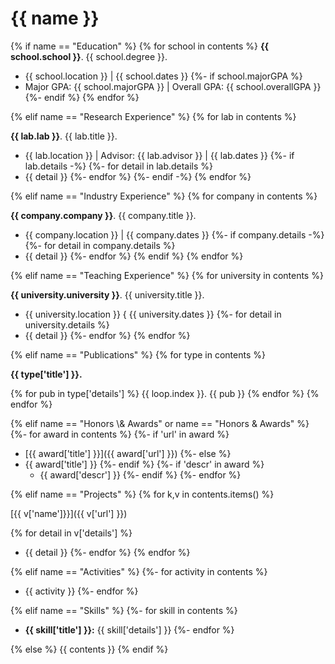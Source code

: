 # {{ name }}

{% if name == "Education" %}
{% for school in contents %}
__{{ school.school }}__.  {{ school.degree }}.

+ {{ school.location }} &#124; {{ school.dates }}
{%- if school.majorGPA %}
+ Major GPA: {{ school.majorGPA }} &#124; Overall GPA: {{ school.overallGPA }}
{%- endif %}
{% endfor %}

{% elif name == "Research Experience" %}
{% for lab in contents %}

__{{ lab.lab }}__.  {{ lab.title }}.

+ {{ lab.location }} &#124; Advisor: {{ lab.advisor }} &#124; {{ lab.dates }}
{%- if lab.details -%}
{%- for detail in lab.details %}
+ {{ detail }}
{%- endfor %}
{%- endif -%}
{% endfor %}

{% elif name == "Industry Experience" %}
{% for company in contents %}

__{{ company.company }}__.  {{ company.title }}.

+ {{ company.location }} &#124; {{ company.dates }}
{%- if company.details -%}
{%- for detail in company.details %}
+ {{ detail }}
{%- endfor %}
{% endif %}
{% endfor %}

{% elif name == "Teaching Experience" %}
{% for university in contents %}

__{{ university.university }}__.  {{ university.title }}.

+ {{ university.location }} &#123; {{ university.dates }}
{%- for detail in university.details %}
+ {{ detail }}
{%- endfor %}
{% endfor %}

{% elif name == "Publications" %}
{% for type in contents %}

__{{ type['title'] }}.__

{% for pub in type['details'] %}
{{ loop.index }}. {{ pub }}
{% endfor %}
{% endfor %}

{% elif name == "Honors \\& Awards" or name == "Honors & Awards" %}
{%- for award in contents %}
  {%- if 'url' in award %}
+ [{{ award['title'] }}]({{ award['url'] }})
  {%- else %}
+ {{ award['title'] }}
  {%- endif %}
{%- if 'descr' in award %}
  + {{ award['descr'] }}
{%- endif %}
{%- endfor %}

{% elif name == "Projects" %}
{% for k,v in contents.items() %}

[{{ v['name']}}]({{ v['url'] }})

{% for detail in v['details'] %}
+ {{ detail }}
{%- endfor %}
{% endfor %}

{% elif name == "Activities" %}
{%- for activity in contents %}
+ {{ activity }}
{%- endfor %}

{% elif name == "Skills" %}
{%- for skill in contents %}
+ __{{ skill['title'] }}:__ {{ skill['details'] }}
{%- endfor %}

{% else %}
{{ contents }}
{% endif %}

